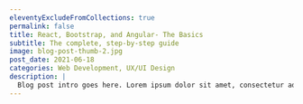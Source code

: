 ```yaml
---
eleventyExcludeFromCollections: true
permalink: false
title: React, Bootstrap, and Angular- The Basics
subtitle: The complete, step-by-step guide
image: blog-post-thumb-2.jpg
post_date: 2021-06-18
categories: Web Development, UX/UI Design
description: |
  Blog post intro goes here. Lorem ipsum dolor sit amet, consectetur adipiscing elit. Quisque vel sapien quis nulla dictum euismod. Vivamus sed mi vitae dui iaculis venenatis...
---
```

